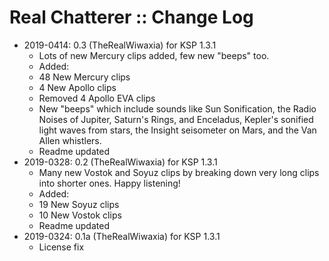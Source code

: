 # Real Chatterer :: Change Log

* 2019-0414: 0.3 (TheRealWiwaxia) for KSP 1.3.1
	+ Lots of new Mercury clips added, few new "beeps" too.
	+ Added:
	+ 48 New Mercury clips
	+ 4 New Apollo clips
	+ Removed 4 Apollo EVA clips
	+ New "beeps" which include sounds like Sun Sonification, the Radio Noises of Jupiter, Saturn's Rings, and Enceladus, Kepler's sonified light waves from stars, the Insight seisometer on Mars, and the Van Allen whistlers.
	+ Readme updated
* 2019-0328: 0.2 (TheRealWiwaxia) for KSP 1.3.1
	+ Many new Vostok and Soyuz clips by breaking down very long clips into shorter ones. Happy listening!
	+ Added:
	+ 19 New Soyuz clips
	+ 10 New Vostok clips
	+ Readme updated
* 2019-0324: 0.1a (TheRealWiwaxia) for KSP 1.3.1
	+ License fix
